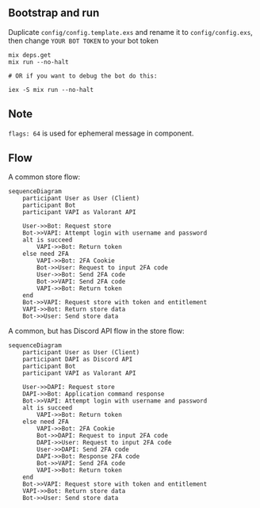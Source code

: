 ## Bootstrap and run

Duplicate `config/config.template.exs` and rename it to `config/config.exs`,
then change `YOUR BOT TOKEN` to your bot token

```
mix deps.get
mix run --no-halt

# OR if you want to debug the bot do this:

iex -S mix run --no-halt
```

## Note
`flags: 64` is used for ephemeral message in component.

## Flow

A common store flow:
```mermaid
sequenceDiagram
    participant User as User (Client)
    participant Bot
    participant VAPI as Valorant API

    User->>Bot: Request store
    Bot->>VAPI: Attempt login with username and password
    alt is succeed
        VAPI->>Bot: Return token
    else need 2FA
        VAPI->>Bot: 2FA Cookie
        Bot->>User: Request to input 2FA code
        User->>Bot: Send 2FA code
        Bot->>VAPI: Send 2FA code
        VAPI->>Bot: Return token
    end
    Bot->>VAPI: Request store with token and entitlement
    VAPI->>Bot: Return store data
    Bot->>User: Send store data
```

A common, but has Discord API flow in the store flow:
```mermaid
sequenceDiagram
    participant User as User (Client)
    participant DAPI as Discord API
    participant Bot
    participant VAPI as Valorant API

    User->>DAPI: Request store
    DAPI->>Bot: Application command response
    Bot->>VAPI: Attempt login with username and password
    alt is succeed
        VAPI->>Bot: Return token
    else need 2FA
        VAPI->>Bot: 2FA Cookie
        Bot->>DAPI: Request to input 2FA code
        DAPI->>User: Request to input 2FA code
        User->>DAPI: Send 2FA code
        DAPI->>Bot: Response 2FA code
        Bot->>VAPI: Send 2FA code
        VAPI->>Bot: Return token
    end
    Bot->>VAPI: Request store with token and entitlement
    VAPI->>Bot: Return store data
    Bot->>User: Send store data
```
